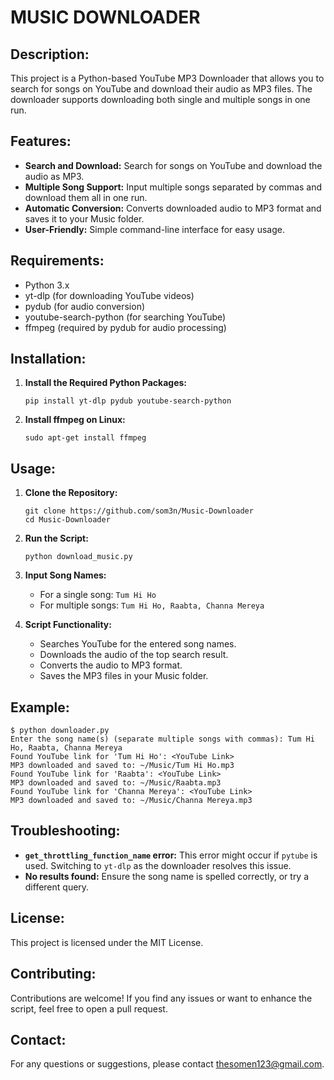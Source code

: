 # **MUSIC DOWNLOADER**

## **Description:**
This project is a Python-based YouTube MP3 Downloader that allows you to search for songs on YouTube and download their audio as MP3 files. The downloader supports downloading both single and multiple songs in one run.

## **Features:**
- **Search and Download:** Search for songs on YouTube and download the audio as MP3.
- **Multiple Song Support:** Input multiple songs separated by commas and download them all in one run.
- **Automatic Conversion:** Converts downloaded audio to MP3 format and saves it to your Music folder.
- **User-Friendly:** Simple command-line interface for easy usage.

## **Requirements:**
- Python 3.x
- yt-dlp (for downloading YouTube videos)
- pydub (for audio conversion)
- youtube-search-python (for searching YouTube)
- ffmpeg (required by pydub for audio processing)

## **Installation:**

1. **Install the Required Python Packages:**
   ```
   pip install yt-dlp pydub youtube-search-python
   ```

2. **Install ffmpeg on Linux:**
   ```
   sudo apt-get install ffmpeg
   ```

## **Usage:**

1. **Clone the Repository:**
   ```
   git clone https://github.com/som3n/Music-Downloader
   cd Music-Downloader
   ```

2. **Run the Script:**
   ```
   python download_music.py
   ```

3. **Input Song Names:**
   - For a single song: `Tum Hi Ho`
   - For multiple songs: `Tum Hi Ho, Raabta, Channa Mereya`

4. **Script Functionality:**
   - Searches YouTube for the entered song names.
   - Downloads the audio of the top search result.
   - Converts the audio to MP3 format.
   - Saves the MP3 files in your Music folder.

## **Example:**
```
$ python downloader.py
Enter the song name(s) (separate multiple songs with commas): Tum Hi Ho, Raabta, Channa Mereya
Found YouTube link for 'Tum Hi Ho': <YouTube Link>
MP3 downloaded and saved to: ~/Music/Tum Hi Ho.mp3
Found YouTube link for 'Raabta': <YouTube Link>
MP3 downloaded and saved to: ~/Music/Raabta.mp3
Found YouTube link for 'Channa Mereya': <YouTube Link>
MP3 downloaded and saved to: ~/Music/Channa Mereya.mp3
```

## **Troubleshooting:**
- **`get_throttling_function_name` error:** This error might occur if `pytube` is used. Switching to `yt-dlp` as the downloader resolves this issue.
- **No results found:** Ensure the song name is spelled correctly, or try a different query.

## **License:**
This project is licensed under the MIT License.

## **Contributing:**
Contributions are welcome! If you find any issues or want to enhance the script, feel free to open a pull request.

## **Contact:**
For any questions or suggestions, please contact thesomen123@gmail.com.
